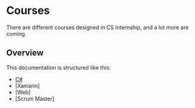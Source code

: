 # Courses

There are different courses designed in CS Internship, and a lot more are coming.


## Overview
This documentation is structured like this:
- [C#](/course-csharp.md)
- [Xamarin]<!-- - (/course-xamarin.md) -->
- [Web]<!-- - (/course-web.md) -->
- [Scrum Master]<!-- - (/course-scrum-master.md) -->

